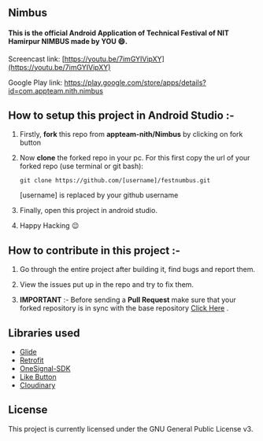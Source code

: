 

## Nimbus

#### This is the official Android Application of Technical Festival of NIT Hamirpur **NIMBUS** made by YOU :smile:.

Screencast link: [https://youtu.be/7imGYIVipXY](https://youtu.be/7imGYIVipXY)

Google Play link: https://play.google.com/store/apps/details?id=com.appteam.nith.nimbus

## How to setup this project in Android Studio :-

1. Firstly, **fork** this repo from **appteam-nith/Nimbus** by clicking on fork button

2. Now **clone** the forked repo in your pc. For this first copy the url of your forked repo (use terminal or git bash):

   	`git clone https://github.com/[username]/festnumbus.git`

   	[username] is replaced by your github username

3. Finally, open this project in android studio.

4. Happy Hacking :wink:

## How to contribute in this project :-

1. Go through the entire project after building it, find bugs and report them.

2. View the issues put up in the repo and try to fix them.

3. **IMPORTANT** :- Before sending a **Pull Request** make sure that your forked repository is in sync with the base repository [Click Here](https://github.com/appteam-nith/Nimbus/wiki/Stay-in-Sync-with-Base-Repository) .

## Libraries used
- [Glide](https://github.com/bumptech/glide)
- [Retrofit](https://github.com/square/retrofit)
- [OneSignal-SDK](https://github.com/OneSignal/OneSignal-Android-SDK)
- [Like Button](https://github.com/jd-alexander/LikeButton)
- [Cloudinary](https://github.com/cloudinary/cloudinary_android)

## License
This project is currently licensed under the GNU General Public License v3.  
